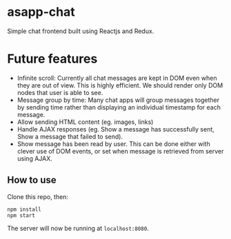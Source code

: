 # asapp-chat
Simple chat frontend built using Reactjs and Redux.

# Future features
- Infinite scroll: Currently all chat messages are kept in DOM even when they are out of view. This is highly efficient. We should render only DOM nodes that user is able to see.
- Message group by time: Many chat apps will group messages together by sending time rather than displaying an individual timestamp for each message.
- Allow sending HTML content (eg. images, links)
- Handle AJAX responses (eg. Show a message has successfully sent, Show a message that failed to send). 
- Show message has been read by user. This can be done either with clever use of DOM events, or set when message is retrieved from server using AJAX.

## How to use

Clone this repo, then:
```
npm install
npm start
```

The server will now be running at ```localhost:8080```.
